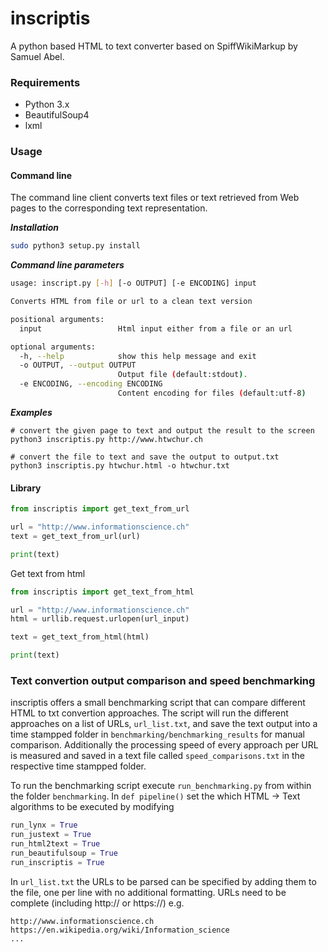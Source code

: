# inscriptis

A python based HTML to text converter based on SpiffWikiMarkup by Samuel Abel.

### Requirements
* Python 3.x
* BeautifulSoup4
* lxml

### Usage

#### Command line
The command line client converts text files or text retrieved from Web pages to the
corresponding text representation.

***Installation***
```bash
sudo python3 setup.py install
```

***Command line parameters***
```bash
usage: inscript.py [-h] [-o OUTPUT] [-e ENCODING] input

Converts HTML from file or url to a clean text version

positional arguments:
  input                 Html input either from a file or an url

optional arguments:
  -h, --help            show this help message and exit
  -o OUTPUT, --output OUTPUT
                        Output file (default:stdout).
  -e ENCODING, --encoding ENCODING
                        Content encoding for files (default:utf-8)
```

***Examples***
```
# convert the given page to text and output the result to the screen
python3 inscriptis.py http://www.htwchur.ch

# convert the file to text and save the output to output.txt
python3 inscriptis.py htwchur.html -o htwchur.txt
```


#### Library

```python
from inscriptis import get_text_from_url

url = "http://www.informationscience.ch"
text = get_text_from_url(url)

print(text)
```

Get text from html
```python
from inscriptis import get_text_from_html

url = "http://www.informationscience.ch"
html = urllib.request.urlopen(url_input)

text = get_text_from_html(html)

print(text)
```

### Text convertion output comparison and speed benchmarking
inscriptis offers a small benchmarking script that can compare different HTML to txt convertion approaches. 
The script will run the different approaches on a list of URLs, ```url_list.txt```, and save the text output into a time stampped folder in ```benchmarking/benchmarking_results``` for manual comparison.
Additionally the processing speed of every approach per URL is measured and saved in a text file called ```speed_comparisons.txt``` in the respective time stampped folder.

To run the benchmarking script execute ```run_benchmarking.py``` from within the folder ```benchmarking```.
In ```def pipeline()``` set the which HTML -> Text algorithms to be executed by modifying 
```python
run_lynx = True
run_justext = True
run_html2text = True
run_beautifulsoup = True
run_inscriptis = True
```

In ```url_list.txt``` the URLs to be parsed can be specified by adding them to the file, one per line with no additional formatting. URLs need to be complete (including http:// or https://)
e.g.
```
http://www.informationscience.ch
https://en.wikipedia.org/wiki/Information_science
...
```

